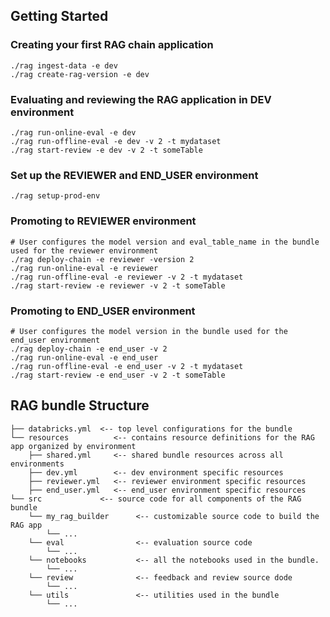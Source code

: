 ## Getting Started
### Creating your first RAG chain application
```
./rag ingest-data -e dev
./rag create-rag-version -e dev
```

### Evaluating and reviewing the RAG application in DEV environment
```
./rag run-online-eval -e dev
./rag run-offline-eval -e dev -v 2 -t mydataset
./rag start-review -e dev -v 2 -t someTable
```
### Set up the REVIEWER and END_USER environment
```
./rag setup-prod-env
``` 

### Promoting to REVIEWER environment 
```
# User configures the model version and eval_table_name in the bundle used for the reviewer environment
./rag deploy-chain -e reviewer -version 2
./rag run-online-eval -e reviewer
./rag run-offline-eval -e reviewer -v 2 -t mydataset
./rag start-review -e reviewer -v 2 -t someTable
```

### Promoting to END_USER environment 
```
# User configures the model version in the bundle used for the end_user environment
./rag deploy-chain -e end_user -v 2
./rag run-online-eval -e end_user
./rag run-offline-eval -e end_user -v 2 -t mydataset
./rag start-review -e end_user -v 2 -t someTable
```

## RAG bundle Structure 
```
├── databricks.yml  <-- top level configurations for the bundle 
└── resources          <-- contains resource definitions for the RAG app organized by environment
    ├── shared.yml     <-- shared bundle resources across all environments
    ├── dev.yml        <-- dev environment specific resources
    ├── reviewer.yml   <-- reviewer environment specific resources
    ├── end_user.yml   <-- end_user environment specific resources
└── src             <-- source code for all components of the RAG bundle              
    └── my_rag_builder      <-- customizable source code to build the RAG app
        └── ...
    └── eval                <-- evaluation source code
        └── ...
    └── notebooks           <-- all the notebooks used in the bundle.
        └── ...
    └── review              <-- feedback and review source dode
        └── ...
    └── utils               <-- utilities used in the bundle
        └── ...
```